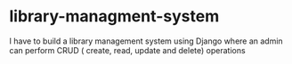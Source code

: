 # library-managment-system
I have to build a library management system using Django where an admin can perform CRUD ( create, read, update and delete) operations
